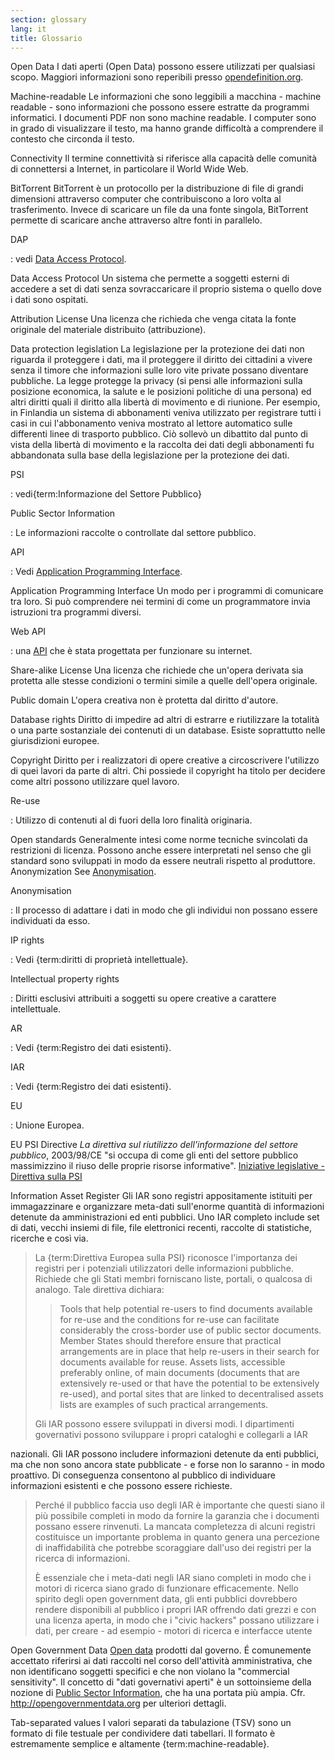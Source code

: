 ```yaml
---
section: glossary
lang: it
title: Glossario
---
```


Open Data I dati aperti (Open Data) possono essere utilizzati per qualsiasi scopo. Maggiori informazioni sono reperibili presso [opendefinition.org](http://www.opendefinition.org/).

Machine-readable Le informazioni che sono leggibili a macchina - machine readable - sono informazioni che possono essere estratte da programmi informatici. I documenti PDF non sono machine readable. I computer sono in grado di visualizzare il testo, ma hanno grande difficoltà a comprendere il contesto che circonda il testo.

Connectivity Il termine connettività si riferisce alla capacità delle comunità di connettersi a Internet, in particolare il World Wide Web.

BitTorrent BitTorrent è un protocollo per la distribuzione di file di grandi dimensioni attraverso computer che contribuiscono a loro volta al trasferimento. Invece di scaricare un file da una fonte singola, BitTorrent permette di scaricare anche attraverso altre fonti in parallelo.

DAP

:   vedi [Data Access Protocol](/glossary/it/terms/data-access-protocol/).

Data Access Protocol Un sistema che permette a soggetti esterni di accedere a set di dati senza sovraccaricare il proprio sistema o quello dove i dati sono ospitati.

Attribution License Una licenza che richieda che venga citata la fonte originale del materiale distribuito (attribuzione).

Data protection legislation La legislazione per la protezione dei dati non riguarda il proteggere i dati, ma il proteggere il diritto dei cittadini a vivere senza il timore che informazioni sulle loro vite private possano diventare pubbliche. La legge protegge la privacy (si pensi alle informazioni sulla posizione economica, la salute e le posizioni politiche di una persona) ed altri diritti quali il diritto alla libertà di movimento e di riunione. Per esempio, in Finlandia un sistema di abbonamenti veniva utilizzato per registrare tutti i casi in cui l'abbonamento veniva mostrato al lettore automatico sulle differenti linee di trasporto pubblico. Ciò sollevò un dibattito dal punto di vista della libertà di movimento e la raccolta dei dati degli abbonamenti fu abbandonata sulla base della legislazione per la protezione dei dati.

PSI

:   vedi{term:Informazione del Settore Pubblico}

Public Sector Information

:   Le informazioni raccolte o controllate dal settore pubblico.

API

:   Vedi [Application Programming Interface](/glossary/it/terms/application-programming-interface/).

Application Programming Interface Un modo per i programmi di comunicare tra loro. Si può comprendere nei termini di come un programmatore invia istruzioni tra programmi diversi.

Web API

:   una [API](/glossary/it/terms/api/) che è stata progettata per funzionare su internet.

Share-alike License Una licenza che richiede che un'opera derivata sia protetta alle stesse condizioni o termini simile a quelle dell'opera originale.

Public domain L'opera creativa non è protetta dal diritto d'autore.

Database rights Diritto di impedire ad altri di estrarre e riutilizzare la totalità o una parte sostanziale dei contenuti di un database. Esiste soprattutto nelle giurisdizioni europee.

Copyright Diritto per i realizzatori di opere creative a circoscrivere l'utilizzo di quei lavori da parte di altri. Chi possiede il copyright ha titolo per decidere come altri possono utilizzare quel lavoro.

Re-use

:   Utilizzo di contenuti al di fuori della loro finalità originaria.

Open standards Generalmente intesi come norme tecniche svincolati da restrizioni di licenza. Possono anche essere interpretati nel senso che gli standard sono sviluppati in modo da essere neutrali rispetto al produttore. Anonymization See [Anonymisation](/glossary/it/terms/anonymisation/).

Anonymisation

:   Il processo di adattare i dati in modo che gli individui non possano essere individuati da esso.

IP rights

:   Vedi {term:diritti di proprietà intellettuale}.

Intellectual property rights

:   Diritti esclusivi attribuiti a soggetti su opere creative a carattere intellettuale.

AR

:   Vedi {term:Registro dei dati esistenti}.

IAR

:   Vedi {term:Registro dei dati esistenti}.

EU

:   Unione Europea.

EU PSI Directive *La direttiva sul riutilizzo dell'informazione del settore pubblico*, 2003/98/CE "si occupa di come gli enti del settore pubblico massimizzino il riuso delle proprie risorse informative". [Iniziative legislative - Direttiva sulla PSI](http://ec.europa.eu/information_society/policy/psi/actions_eu/policy_actions/index_en.htm)

Information Asset Register Gli IAR sono registri appositamente istituiti per immagazzinare e organizzare meta-dati sull'enorme quantità di informazioni detenute da amministrazioni ed enti pubblici. Uno IAR completo include set di dati, vecchi insiemi di file, file elettronici recenti, raccolte di statistiche, ricerche e così via.

> La {term:Direttiva Europea sulla PSI} riconosce l'importanza dei registri per i potenziali utilizzatori delle informazioni pubbliche. Richiede che gli Stati membri forniscano liste, portali, o qualcosa di analogo. Tale direttiva dichiara:
>
> > Tools that help potential re-users to find documents available for re-use and the conditions for re-use can facilitate considerably the cross-border use of public sector documents. Member States should therefore ensure that practical arrangements are in place that help re-users in their search for documents available for reuse. Assets lists, accessible preferably online, of main documents (documents that are extensively re-used or that have the potential to be extensively re-used), and portal sites that are linked to decentralised assets lists are examples of such practical arrangements.
>
> Gli IAR possono essere sviluppati in diversi modi. I dipartimenti governativi possono sviluppare i propri cataloghi e collegarli a IAR

nazionali. Gli IAR possono includere informazioni detenute da enti pubblici, ma che non sono ancora state pubblicate - e forse non lo saranno - in modo proattivo. Di conseguenza consentono al pubblico di individuare informazioni esistenti e che possono essere richieste.

> Perché il pubblico faccia uso degli IAR è importante che questi siano il più possibile completi in modo da fornire la garanzia che i documenti possano essere rinvenuti. La mancata completezza di alcuni registri costituisce un importante problema in quanto genera una percezione di inaffidabilità che potrebbe scoraggiare dall'uso dei registri per la ricerca di informazioni.
>
> È essenziale che i meta-dati negli IAR siano completi in modo che i motori di ricerca siano grado di funzionare efficacemente. Nello spirito degli open government data, gli enti pubblici dovrebbero rendere disponibili al pubblico i propri IAR offrendo dati grezzi e con una licenza aperta, in modo che i "civic hackers" possano utilizzare i dati, per creare - ad esempio - motori di ricerca e interfacce utente

Open Government Data [Open data](/glossary/it/terms/open-data/) prodotti dal governo. É comunemente accettato riferirsi ai dati raccolti nel corso dell'attività amministrativa, che non identificano soggetti specifici e che non violano la "commercial sensitivity". Il concetto di "dati governativi aperti" è un sottoinsieme della nozione di [Public Sector Information](/glossary/it/terms/public-sector-information/), che ha una portata più ampia. Cfr. <http://opengovernmentdata.org> per ulteriori dettagli.

Tab-separated values I valori separati da tabulazione (TSV) sono un formato di file testuale per condividere dati tabellari. Il formato è estremamente semplice e altamente {term:machine-readable}.
